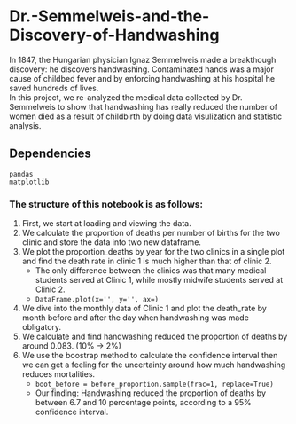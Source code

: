 # Dr.-Semmelweis-and-the-Discovery-of-Handwashing

In 1847, the Hungarian physician Ignaz Semmelweis made a breakthough discovery: he discovers handwashing. Contaminated hands was a major cause of childbed fever and by enforcing handwashing at his hospital he saved hundreds of lives.  
In this project, we re-analyzed the medical data collected by Dr. Semmelweis to show that handwashing has really reduced the number of women died as a result of childbirth by doing data visulization and statistic analysis.  


## Dependencies
```
pandas
matplotlib
```

### The structure of this notebook is as follows:
1. First, we start at loading and viewing the data.
2. We calculate the proportion of deaths per number of births for the two clinic and store the data into two new dataframe.
3. We plot the proportion_deaths by year for the two clinics in a single plot and find the death rate in clinic 1 is much higher than that of clinic 2.
    -  The only difference between the clinics was that many medical students served at Clinic 1, while mostly midwife students served at Clinic 2. 
    - `DataFrame.plot(x='', y='', ax=)`
4. We dive into the monthly data of Clinic 1 and plot the death_rate by month before and after the day when handwashing was made obligatory. 
5. We calculate and find handwashing reduced the proportion of deaths by around 0.083. (10% -> 2%)
6. We use the boostrap method to calculate the confidence interval then we can get a feeling for the uncertainty around how much handwashing reduces mortalities.
    - `boot_before = before_proportion.sample(frac=1, replace=True)`
    -  Our finding:  Handwashing reduced the proportion of deaths by between 6.7 and 10 percentage points, according to a 95% confidence interval. 
